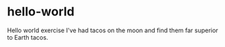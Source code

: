 # hello-world
Hello world exercise
I've had tacos on the moon and find them far superior to Earth tacos.

